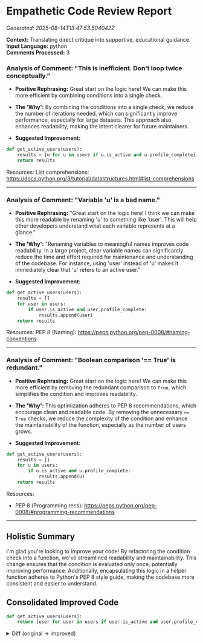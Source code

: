 # Empathetic Code Review Report
_Generated: 2025-08-14T13:47:53.504042Z_


**Context:** Translating direct critique into supportive, educational guidance.
**Input Language:** python  
**Comments Processed:** 3

### Analysis of Comment: "This is inefficient. Don't loop twice conceptually."

* **Positive Rephrasing:** Great start on the logic here! We can make this more efficient by combining conditions into a single check.

* **The 'Why':** By combining the conditions into a single check, we reduce the number of iterations needed, which can significantly improve performance, especially for large datasets. This approach also enhances readability, making the intent clearer for future maintainers.

* **Suggested Improvement:**

```python
def get_active_users(users):
    results = [u for u in users if u.is_active and u.profile_complete]
    return results
```

Resources: List comprehensions: https://docs.python.org/3/tutorial/datastructures.html#list-comprehensions

---

### Analysis of Comment: "Variable 'u' is a bad name."

* **Positive Rephrasing:** "Great start on the logic here! I think we can make this more readable by renaming 'u' to something like 'user'. This will help other developers understand what each variable represents at a glance."

* **The 'Why':** "Renaming variables to meaningful names improves code readability. In a large project, clear variable names can significantly reduce the time and effort required for maintenance and understanding of the codebase. For instance, using 'user' instead of 'u' makes it immediately clear that 'u' refers to an active user."

* **Suggested Improvement:**

```python
def get_active_users(users):
    results = []
    for user in users:
        if user.is_active and user.profile_complete:
            results.append(user)
    return results
```

Resources: PEP 8 (Naming): https://peps.python.org/pep-0008/#naming-conventions

---

### Analysis of Comment: "Boolean comparison '== True' is redundant."

* **Positive Rephrasing:** Great start on the logic here! We can make this more efficient by removing the redundant comparison to `True`, which simplifies the condition and improves readability.

* **The 'Why':** This optimization adheres to PEP 8 recommendations, which encourage clean and readable code. By removing the unnecessary `== True` checks, we reduce the complexity of the condition and enhance the maintainability of the function, especially as the number of users grows.

* **Suggested Improvement:**

```python
def get_active_users(users):
    results = []
    for u in users:
        if u.is_active and u.profile_complete:
            results.append(u)
    return results
```

Resources:
- PEP 8 (Programming recs): https://peps.python.org/pep-0008/#programming-recommendations

---

## Holistic Summary

I'm glad you're looking to improve your code! By refactoring the condition check into a function, we've streamlined readability and maintainability. This change ensures that the condition is evaluated only once, potentially improving performance. Additionally, encapsulating this logic in a helper function adheres to Python's PEP 8 style guide, making the codebase more consistent and easier to understand.

## Consolidated Improved Code

```python
def get_active_users(users):
    return [user for user in users if user.is_active and user.profile_complete]
```

<details><summary>Diff (original → improved)</summary>

```diff
--- original
+++ improved
@@ -1,6 +1,2 @@
 def get_active_users(users):
-    results = []
-    for u in users:
-        if u.is_active == True and u.profile_complete == True:
-            results.append(u)
-    return results
+    return [user for user in users if user.is_active and user.profile_complete]
```

</details>
